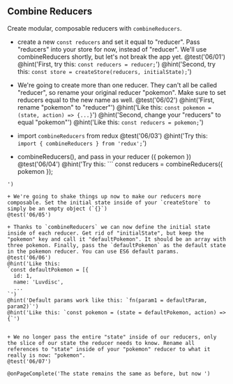 ## Combine Reducers
Create modular, composable reducers with `combineReducers`.



+ create a new `const reducers` and set it equal to "reducer". Pass "reducers" into your store for now, instead of "reducer". We'll use combineReducers shortly, but let's not break the app yet.
@test('06/01')
@hint('First, try this: `const reducers = reducer;`')
@hint('Second, try this: `const store = createStore(reducers, initialState);`')

+ We're going to create more than one reducer. They can't all be called "reducer", so rename your original reducer "pokemon". Make sure to set reducers equal to the new name as well.
@test('06/02')
@hint('First, rename "pokemon" to "reducer"')
@hint('Like this: `const pokemon = (state, action) => {...}`')
@hint('Second, change your "reducers" to equal "pokemon"')
@hint('Like this: `const reducers = pokemon;`')

+ import `combineReducers` from redux
@test('06/03')
@hint('Try this: `import { combineReducers } from 'redux';`')

+ combineReducers(), and pass in your reducer ({ pokemon })
@test('06/04')
@hint('Try this: ```
const reducers = combineReducers({
  pokemon
});
```
')

+ We're going to shake things up now to make our reducers more composable. Set the initial state inside of your `createStore` to simply be an empty object (`{}`)
@test('06/05')

+ Thanks to `combineReducers` we can now define the initial state inside of each reducer. Get rid of "initialState", but keep the "pokemon" key and call it "defaultPokemon". It should be an array with three pokemon. Finally, pass the `defaultPokemon` as the default state in the pokemon reducer. You can use ES6 default params.
@test('06/06')
@hint('Like this:
`const defaultPokemon = [{
  id: 1,
  name: 'Luvdisc',
  ...
`')
@hint('Default params work like this: `fn(param1 = defaultParam, param2)`')
@hint('Like this: `const pokemon = (state = defaultPokemon, action) => {`')


+ We no longer pass the entire "state" inside of our reducers, only the slice of our state the reducer needs to know. Rename all references to "state" inside of your "pokemon" reducer to what it really is now: "pokemon".
@test('06/07')

@onPageComplete('The state remains the same as before, but now ')
